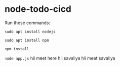# node-todo-cicd

Run these commands:


`sudo apt install nodejs`


`sudo apt install npm`


`npm install`

`node app.js`
hii
meet here
hii
savaliya
hii
meet savaliya
